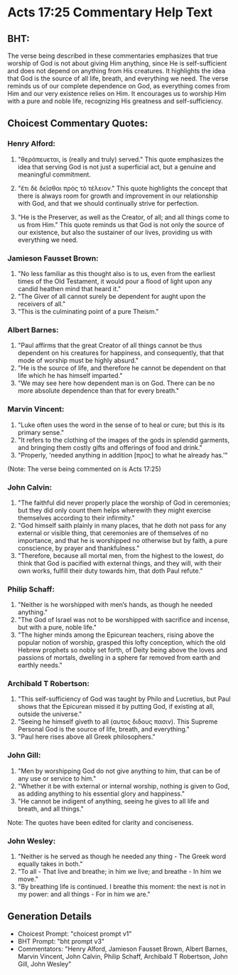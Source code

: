 # Acts 17:25 Commentary Help Text

## BHT:
The verse being described in these commentaries emphasizes that true worship of God is not about giving Him anything, since He is self-sufficient and does not depend on anything from His creatures. It highlights the idea that God is the source of all life, breath, and everything we need. The verse reminds us of our complete dependence on God, as everything comes from Him and our very existence relies on Him. It encourages us to worship Him with a pure and noble life, recognizing His greatness and self-sufficiency.

## Choicest Commentary Quotes:
### Henry Alford:
1. "θεράπευεται, is (really and truly) served." This quote emphasizes the idea that serving God is not just a superficial act, but a genuine and meaningful commitment.

2. "ἔτι δὲ δεῖσθαι πρὸς τὸ τέλειον." This quote highlights the concept that there is always room for growth and improvement in our relationship with God, and that we should continually strive for perfection.

3. "He is the Preserver, as well as the Creator, of all; and all things come to us from Him." This quote reminds us that God is not only the source of our existence, but also the sustainer of our lives, providing us with everything we need.

### Jamieson Fausset Brown:
1. "No less familiar as this thought also is to us, even from the earliest times of the Old Testament, it would pour a flood of light upon any candid heathen mind that heard it."
2. "The Giver of all cannot surely be dependent for aught upon the receivers of all."
3. "This is the culminating point of a pure Theism."

### Albert Barnes:
1. "Paul affirms that the great Creator of all things cannot be thus dependent on his creatures for happiness, and consequently, that that mode of worship must be highly absurd."
2. "He is the source of life, and therefore he cannot be dependent on that life which he has himself imparted."
3. "We may see here how dependent man is on God. There can be no more absolute dependence than that for every breath."

### Marvin Vincent:
1. "Luke often uses the word in the sense of to heal or cure; but this is its primary sense."
2. "It refers to the clothing of the images of the gods in splendid garments, and bringing them costly gifts and offerings of food and drink."
3. "Properly, 'needed anything in addition [προς] to what he already has.'"

(Note: The verse being commented on is Acts 17:25)

### John Calvin:
1. "The faithful did never properly place the worship of God in ceremonies; but they did only count them helps wherewith they might exercise themselves according to their infirmity."
2. "God himself saith plainly in many places, that he doth not pass for any external or visible thing, that ceremonies are of themselves of no importance, and that he is worshipped no otherwise but by faith, a pure conscience, by prayer and thankfulness."
3. "Therefore, because all mortal men, from the highest to the lowest, do think that God is pacified with external things, and they will, with their own works, fulfill their duty towards him, that doth Paul refute."

### Philip Schaff:
1. "Neither is he worshipped with men’s hands, as though he needed anything."
2. "The God of Israel was not to be worshipped with sacrifice and incense, but with a pure, noble life."
3. "The higher minds among the Epicurean teachers, rising above the popular notion of worship, grasped this lofty conception, which the old Hebrew prophets so nobly set forth, of Deity being above the loves and passions of mortals, dwelling in a sphere far removed from earth and earthly needs."

### Archibald T Robertson:
1. "This self-sufficiency of God was taught by Philo and Lucretius, but Paul shows that the Epicurean missed it by putting God, if existing at all, outside the universe."
2. "Seeing he himself giveth to all (αυτος διδους πασιν). This Supreme Personal God is the source of life, breath, and everything."
3. "Paul here rises above all Greek philosophers."

### John Gill:
1. "Men by worshipping God do not give anything to him, that can be of any use or service to him."
2. "Whether it be with external or internal worship, nothing is given to God, as adding anything to his essential glory and happiness."
3. "He cannot be indigent of anything, seeing he gives to all life and breath, and all things."

Note: The quotes have been edited for clarity and conciseness.

### John Wesley:
1. "Neither is he served as though he needed any thing - The Greek word equally takes in both." 
2. "To all - That live and breathe; in him we live; and breathe - In him we move." 
3. "By breathing life is continued. I breathe this moment: the next is not in my power: and all things - For in him we are."


## Generation Details
- Choicest Prompt: "choicest prompt v1"
- BHT Prompt: "bht prompt v3"
- Commentators: "Henry Alford, Jamieson Fausset Brown, Albert Barnes, Marvin Vincent, John Calvin, Philip Schaff, Archibald T Robertson, John Gill, John Wesley"
